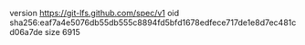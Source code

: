 version https://git-lfs.github.com/spec/v1
oid sha256:eaf7a4e5076db55db555c8894fd5bfd1678edfece717de1e8d7ec481cd06a7de
size 6915
